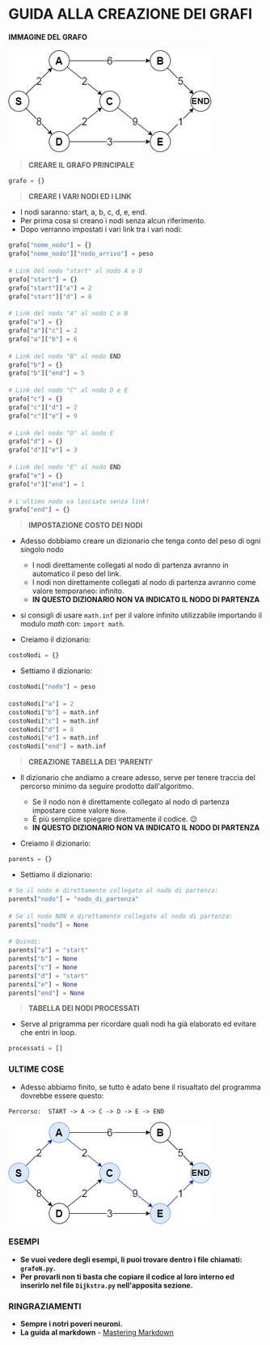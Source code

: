 # GUIDA ALLA CREAZIONE DEI GRAFI

#### IMMAGINE DEL GRAFO
![grafoStart](/img/grafoStart.png)

> **CREARE IL GRAFO PRINCIPALE**
```python
grafo = {}
```

> **CREARE I VARI NODI ED I LINK**
* I nodi saranno: start, a, b, c, d, e, end.
* Per prima cosa si creano i nodi senza alcun riferimento.
* Dopo verranno impostati i vari link tra i vari nodi:

```python
grafo["nome_nodo"] = {}
grafo["nome_nodo"]["nodo_arrivo"] = peso

# Link del nodo "start" al nodo A e D
grafo["start"] = {}
grafo["start"]["a"] = 2
grafo["start"]["d"] = 8

# Link del nodo "A" al nodo C e B
grafo["a"] = {}
grafo["a"]["c"] = 2
grafo["a"]["b"] = 6

# Link del nodo "B" al nodo END
grafo["b"] = {}
grafo["b"]["end"] = 5

# Link del nodo "C" al nodo D e E
grafo["c"] = {}
grafo["c"]["d"] = 2
grafo["c"]["e"] = 9

# Link del nodo "D" al nodo E
grafo["d"] = {}
grafo["d"]["e"] = 3

# Link del nodo "E" al nodo END
grafo["e"] = {}
grafo["e"]["end"] = 1

# L'ultimo nodo va lasciato senza link!
grafo["end"] = {}
```

> **IMPOSTAZIONE COSTO DEI NODI**
* Adesso dobbiamo creare un dizionario che tenga conto del peso di ogni singolo nodo
    * I nodi direttamente collegati al nodo di partenza avranno in automatico il peso del link.
    * I nodi non direttamente collegati al nodo di partenza avranno come valore temporaneo: infinito.
    * **IN QUESTO DIZIONARIO NON VA INDICATO IL NODO DI PARTENZA**

* si consigli di usare `math.inf` per il valore infinito utilizzabile importando il modulo *math* con: `import math`.

* Creiamo il dizionario:
```python   
costoNodi = {}
```
* Settiamo il dizionario:
```python
costoNodi["nodo"] = peso

costoNodi["a"] = 2
costoNodi["b"] = math.inf
costoNodi["c"] = math.inf
costoNodi["d"] = 8
costoNodi["e"] = math.inf
costoNodi["end"] = math.inf
```

> **CREAZIONE TABELLA DEI 'PARENTI'**
* Il dizionario che andiamo a creare adesso, serve per tenere traccia del percorso minimo da seguire prodotto dall'algoritmo.
    * Se il nodo non è direttamente collegato al nodo di partenza impostare come valore `None`.
    * È più semplice spiegare direttamente il codice. :wink:
    * **IN QUESTO DIZIONARIO NON VA INDICATO IL NODO DI PARTENZA**
    
* Creiamo il dizionario:
```python
parents = {}
```

* Settiamo il dizionario:
```python
# Se il nodo è direttamente collegato al nodo di partenza:
parents["nodo"] = "nodo_di_partenza"

# Se il nodo NON è direttamente collegato al nodo di partenza:
parents["nodo"] = None

# Quindi:
parents["a"] = "start"
parents["b"] = None
parents["c"] = None
parents["d"] = "start"
parents["e"] = None
parents["end"] = None
```

> **TABELLA DEI NODI PROCESSATI**
* Serve al prigramma per ricordare quali nodi ha già elaborato ed evitare che entri in loop.
```python
processati = []
```

### ULTIME COSE
* Adesso abbiamo finito, se tutto è adato bene il risualtato del programma dovrebbe essere questo:
```
Percorso:  START -> A -> C -> D -> E -> END
```
![grafoResult](/img/grafoResult.png)

### ESEMPI
* **Se vuoi vedere degli esempi, li puoi trovare dentro i file chiamati: `grafoN.py`.**
* **Per provarli non ti basta che copiare il codice al loro interno ed inserirlo nel file `Dijkstra.py` nell'apposita sezione.**


### RINGRAZIAMENTI

* **Sempre i notri poveri neuroni.**
* **La guida al markdown** - [Mastering Markdown](https://guides.github.com/features/mastering-markdown/)

